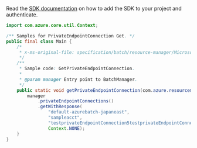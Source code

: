 Read the [SDK documentation](https://github.com/Azure/azure-sdk-for-java/blob/azure-resourcemanager-batch_1.0.0/sdk/batch/azure-resourcemanager-batch/README.md) on how to add the SDK to your project and authenticate.

```java
import com.azure.core.util.Context;

/** Samples for PrivateEndpointConnection Get. */
public final class Main {
    /*
     * x-ms-original-file: specification/batch/resource-manager/Microsoft.Batch/stable/2022-01-01/examples/PrivateEndpointConnectionGet.json
     */
    /**
     * Sample code: GetPrivateEndpointConnection.
     *
     * @param manager Entry point to BatchManager.
     */
    public static void getPrivateEndpointConnection(com.azure.resourcemanager.batch.BatchManager manager) {
        manager
            .privateEndpointConnections()
            .getWithResponse(
                "default-azurebatch-japaneast",
                "sampleacct",
                "testprivateEndpointConnection5testprivateEndpointConnection5.24d6b4b5-e65c-4330-bbe9-3a290d62f8e0",
                Context.NONE);
    }
}
```
